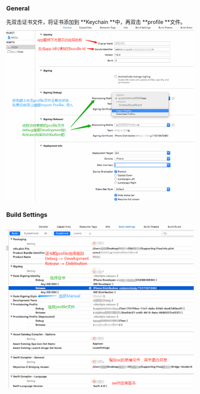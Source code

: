 ### General

先双击证书文件，将证书添加到 **Keychain **中，再双击 **profile **文件。![](/assets/user/user_project_general.png)

### Build Settings

![](/assets/user/user_project_build_settings.png)



